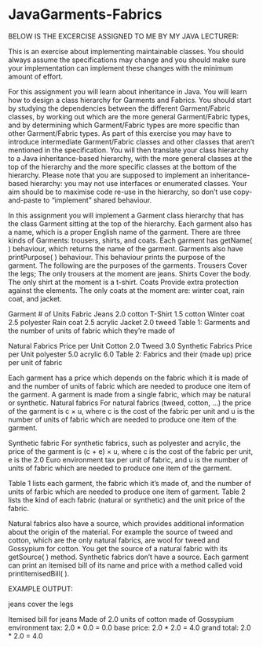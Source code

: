 ﻿# JavaGarments-Fabrics
 BELOW IS THE EXCERCISE ASSIGNED TO ME BY MY JAVA LECTURER:
 
This is an exercise about implementing maintainable classes. You should always assume
the specifications may change and you should make sure your implementation can
implement these changes with the minimum amount of effort.

For this assignment you will learn about inheritance in Java. You will learn how to design
a class hierarchy for Garments and Fabrics. You should start by studying the dependencies
between the different Garment/Fabric classes, by working out which are the more general
Garment/Fabric types, and by determining which Garment/Fabric types are more specific than
other Garment/Fabric types. As part of this exercise you may have to introduce intermediate
Garment/Fabric classes and other classes that aren’t mentioned in the specification. You will
then translate your class hierarchy to a Java inheritance-based hierarchy, with the more general
classes at the top of the hierarchy and the more specific classes at the bottom of the hierarchy.
Please note that you are supposed to implement an inheritance-based hierarchy: you may not
use interfaces or enumerated classes.
Your aim should be to maximise code re-use in the hierarchy, so don’t use copy-and-paste to
“implement” shared behaviour.

In this assignment you will implement a Garment class hierarchy that has the class Garment
sitting at the top of the hierarchy.
Each garment also has a name, which is a proper English name of the garment. There are
three kinds of Garments: trousers, shirts, and coats. Each garment has getName( ) behaviour,
which returns the name of the garment. Garments also have printPurpose( ) behaviour. This
behaviour prints the purpose of the garment. The following are the purposes of the garments.
Trousers Cover the legs; The only trousers at the moment are jeans.
Shirts Cover the body. The only shirt at the moment is a t-shirt.
Coats Provide extra protection against the elements. The only coats at the moment are: winter
coat, rain coat, and jacket.

Garment # of Units Fabric
  Jeans 2.0 cotton
  T-Shirt 1.5 cotton
  Winter coat 2.5 polyester
  Rain coat 2.5 acrylic
  Jacket 2.0 tweed
Table 1: Garments and the number of units of fabric which they’re made of

Natural Fabrics Price per Unit
  Cotton 2.0
  Tweed 3.0
  Synthetic Fabrics Price per Unit
  polyester 5.0
  acrylic 6.0
 Table 2: Fabrics and their (made up) price per unit of fabric
 
Each garment has a price which depends on the fabric which it is made of and the number
of units of fabric which are needed to produce one item of the garment. A garment is made
from a single fabric, which may be natural or synthetic.
Natural fabrics For natural fabrics (tweed, cotton, …) the price of the garment is c × u, where c is
the cost of the fabric per unit and u is the number of units of fabric which are needed to
produce one item of the garment.

Synthetic fabric For synthetic fabrics, such as polyester and acrylic, the price of the garment is
(c + e) × u, where c is the cost of the fabric per unit, e is the 2.0 Euro environment tax per
unit of fabric, and u is the number of units of fabric which are needed to produce one
item of the garment.

Table 1 lists each garment, the fabric which it’s made of, and the number of units of farbic which
are needed to produce one item of garment. Table 2 lists the kind of each fabric (natural or
synthetic) and the unit price of the fabric.

Natural fabrics also have a source, which provides additional information about the origin of
the material. For example the source of tweed and cotton, which are the only natural fabrics,
are wool for tweed and Gossypium for cotton. You get the source of a natural fabric with its
getSource( ) method. Synthetic fabrics don’t have a source.
Each garment can print an itemised bill of its name and price with a method called void
printItemisedBill( ).


EXAMPLE OUTPUT:

jeans cover the legs

Itemised bill for jeans
Made of 2.0 units of cotton made of Gossypium
 environment tax: 2.0 * 0.0 = 0.0
      base price: 2.0 * 2.0 = 4.0
     grand total: 2.0 * 2.0 = 4.0

